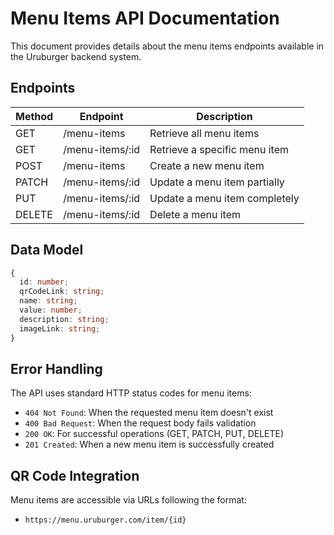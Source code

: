 # Menu Items API Documentation

This document provides details about the menu items endpoints available in the Uruburger backend system.

## Endpoints

| Method | Endpoint        | Description                   |
| ------ | --------------- | ----------------------------- |
| GET    | /menu-items     | Retrieve all menu items       |
| GET    | /menu-items/:id | Retrieve a specific menu item |
| POST   | /menu-items     | Create a new menu item        |
| PATCH  | /menu-items/:id | Update a menu item partially  |
| PUT    | /menu-items/:id | Update a menu item completely |
| DELETE | /menu-items/:id | Delete a menu item            |

## Data Model

```typescript
{
  id: number;
  qrCodeLink: string;
  name: string;
  value: number;
  description: string;
  imageLink: string;
}
```

## Error Handling

The API uses standard HTTP status codes for menu items:

- `404 Not Found`: When the requested menu item doesn't exist
- `400 Bad Request`: When the request body fails validation
- `200 OK`: For successful operations (GET, PATCH, PUT, DELETE)
- `201 Created`: When a new menu item is successfully created

## QR Code Integration

Menu items are accessible via URLs following the format:

- `https://menu.uruburger.com/item/{id}`
